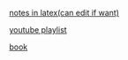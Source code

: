 [notes in latex(can edit if want)](https://ru.overleaf.com/5811357549tvxjkdbbgpbr#5a4295)

[youtube playlist](https://www.youtube.com/playlist?list=PL184NaGDJXAUt6NDYe1sBIi666OKUx1Cl)

[book](https://pws.npru.ac.th/sartthong/data/files/Stochastic%20Processes%20and%20Models%200000.pdf)


